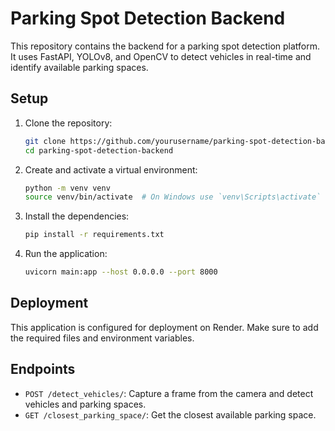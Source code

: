 # Parking Spot Detection Backend

This repository contains the backend for a parking spot detection platform. It uses FastAPI, YOLOv8, and OpenCV to detect vehicles in real-time and identify available parking spaces.

## Setup

1. Clone the repository:

   ```bash
   git clone https://github.com/yourusername/parking-spot-detection-backend.git
   cd parking-spot-detection-backend
   ```

2. Create and activate a virtual environment:

   ```bash
   python -m venv venv
   source venv/bin/activate  # On Windows use `venv\Scripts\activate`
   ```

3. Install the dependencies:

   ```bash
   pip install -r requirements.txt
   ```

4. Run the application:
   ```bash
   uvicorn main:app --host 0.0.0.0 --port 8000
   ```

## Deployment

This application is configured for deployment on Render. Make sure to add the required files and environment variables.

## Endpoints

- `POST /detect_vehicles/`: Capture a frame from the camera and detect vehicles and parking spaces.
- `GET /closest_parking_space/`: Get the closest available parking space.
